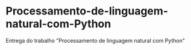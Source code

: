 # Processamento-de-linguagem-natural-com-Python
Entrega do trabalho "Processamento de linguagem natural com Python"
